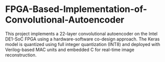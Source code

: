 # FPGA-Based-Implementation-of-Convolutional-Autoencoder
This project implements a 22-layer convolutional autoencoder on the Intel DE1-SoC FPGA using a hardware-software co-design approach. The Keras model is quantized using full integer quantization (INT8) and deployed with Verilog-based MAC units and embedded C for real-time image reconstruction.
